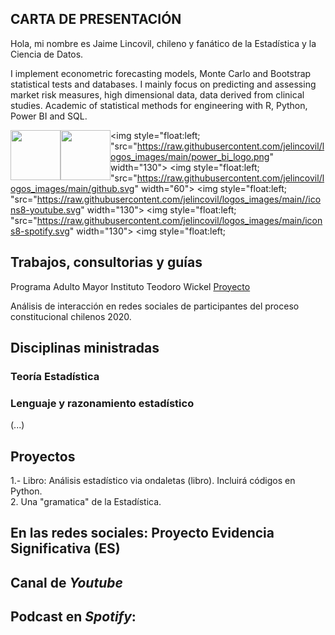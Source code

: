 ## **CARTA DE PRESENTACIÓN**

Hola, mi nombre es Jaime Lincovil, chileno y fanático de la Estadística y la Ciencia de Datos. 

I implement econometric forecasting models, Monte Carlo and Bootstrap statistical tests and databases. I mainly focus on predicting and assessing market risk measures, high dimensional data, data derived from clinical studies. Academic of statistical methods for engineering with R, Python, Power BI and SQL. 


<img style="float:left;" src="https://raw.githubusercontent.com/jelincovil/logos_images/main/icons8-python.svg" width="80"><img style="float:left;"
src="https://raw.githubusercontent.com/jelincovil/logos_images/main/icons8-r-100.png" width="80"> <img style="float:left;
"src="https://raw.githubusercontent.com/jelincovil/logos_images/main/power_bi_logo.png" width="130"> <img style="float:left;
"src="https://raw.githubusercontent.com/jelincovil/logos_images/main/github.svg" width="60"> <img style="float:left;
"src="https://raw.githubusercontent.com/jelincovil/logos_images/main//icons8-youtube.svg" width="130"> <img style="float:left;
"src="https://raw.githubusercontent.com/jelincovil/logos_images/main/icons8-spotify.svg" width="130"> <img style="float:left;

## **Trabajos, consultorias y guías**
Programa Adulto Mayor Instituto Teodoro Wickel [Proyecto](https://github.com/jelincovil/evolucion_encuesta_calidad_vida_salud_nacional_chile/blob/main/estudios_teodoro_wickel_tco/README.md)  

Análisis de interacción en redes sociales de participantes del proceso constitucional chilenos 2020.

## **Disciplinas ministradas**

### Teoría Estadística

### Lenguaje y razonamiento estadístico 
(...)  
  
## **Proyectos**
1.- Libro: Análisis estadístico via ondaletas (libro). Incluirá códigos en Python.   
2. Una "gramatica" de la Estadística.

 ## **En las redes sociales:** Proyecto Evidencia Significativa (ES)

 ## Canal de *Youtube*

 ## Podcast en *Spotify*:


